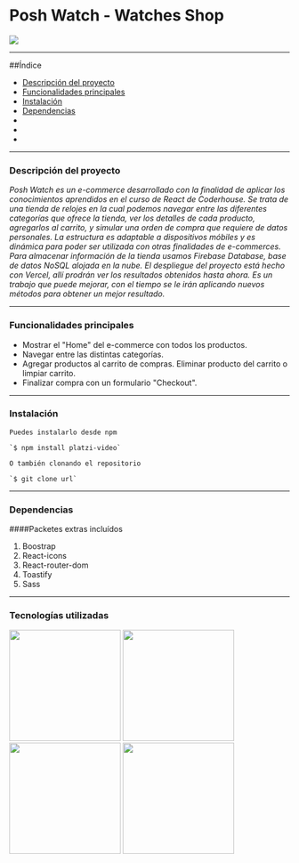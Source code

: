 # Posh Watch - Watches Shop

<p align="left">
  <img src="https://img.shields.io/badge/STATUS-EN%20DESAROLLO-green">
</p>

***

##Índice

* [Descripción del proyecto](#Descripción-del-proyecto)
* [Funcionalidades principales](#Funcionalidades-principales)
* [Instalación](#Instalación)
* [Dependencias](#Dependencias)
* []()
* []()
* []()

***

### Descripción del proyecto

_Posh Watch es un e-commerce desarrollado con la finalidad de aplicar los conocimientos aprendidos en el curso de React de Coderhouse. Se trata de una tienda de relojes en la cual podemos navegar entre las diferentes categorías que ofrece la tienda, ver los detalles de cada producto, agregarlos al carrito, y simular una orden de compra que requiere de datos personales. La estructura es adaptable a dispositivos móbiles y es dinámica para poder ser utilizada con otras finalidades de e-commerces. Para almacenar información de la tienda usamos Firebase Database, base de datos NoSQL alojada en la nube. El despliegue del proyecto está hecho con Vercel, allí prodrán ver los resultados obtenidos hasta ahora. Es un trabajo que puede mejorar, con el tiempo se le irán aplicando nuevos métodos para obtener un mejor resultado._

***

### Funcionalidades principales

- Mostrar el "Home" del e-commerce con todos los productos.
- Navegar entre las distintas categorías.
- Agregar productos al carrito de compras. Eliminar producto del carrito o limpiar carrito.
- Finalizar compra con un formulario "Checkout".

***

### Instalación

```
Puedes instalarlo desde npm

`$ npm install platzi-video`

O también clonando el repositorio

`$ git clone url`
```

***

### Dependencias
####Packetes extras incluídos
1. Boostrap
2. React-icons
3. React-router-dom
4. Toastify
5. Sass

***

### Tecnologías utilizadas

<div aling="center">
    <img src="https://user-images.githubusercontent.com/48769662/205469704-dfb32a23-4427-4c5e-918f-9349e38a2f90.png" width="200px" heigth="200px" border-radius="50px">
    <img src="https://user-images.githubusercontent.com/48769662/205469662-4dc315a0-eacd-420d-9931-3fb0f8d8d940.png" width="200px" heigth="200px">
    <img src="https://user-images.githubusercontent.com/48769662/205469708-5d894279-9a21-4aef-a387-a512b83e8201.png" width="200px" heigth="200px">
    <img src="https://user-images.githubusercontent.com/48769662/205469705-4676ef15-8a78-478b-a913-650b3c8730de.png" width="200px" heigth="200px">
</div>

